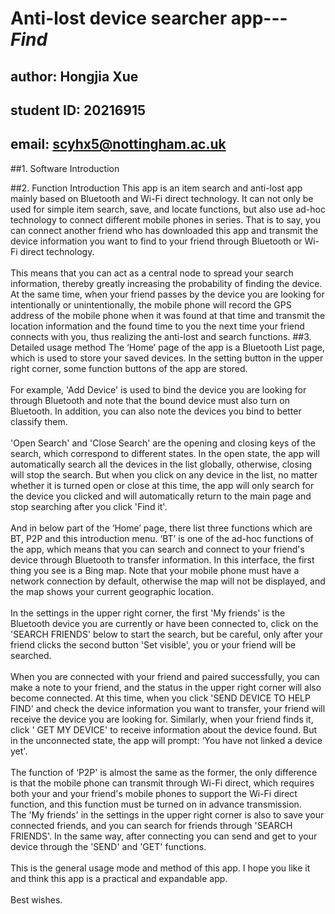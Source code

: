 # Anti-lost device searcher app--- _Find_
## author: Hongjia Xue
## student ID: 20216915
## email: scyhx5@nottingham.ac.uk

##1. Software Introduction

##2. Function Introduction
   This app is an item search and anti-lost app mainly based on Bluetooth and Wi-Fi direct technology. It can not only be used for simple item search, save, and locate functions, but also use ad-hoc technology to connect different mobile phones in series.
   That is to say, you can connect another friend who has downloaded this app and transmit the device information you want to find to your friend through Bluetooth or Wi-Fi direct technology.
<br>
<br>
   This means that you can act as a central node to spread your search information, thereby greatly increasing the probability of finding the device. At the same time, when your friend passes by the device you are looking for intentionally or unintentionally, the mobile phone will record the GPS address of the mobile phone when it was found at that time and transmit the location information and the found time to you the next time your friend connects with you, thus realizing the anti-lost and search functions.
##3. Detailed usage method
   The ‘Home’ page of the app is a Bluetooth List page, which is used to store your saved devices. In the setting button in the upper right corner, some function buttons of the app are stored. <br><br>
   For example, 'Add Device' is used to bind the device you are looking for through Bluetooth and note that the bound device must also turn on Bluetooth. In addition, you can also note the devices you bind to better classify them.<br><br>
   'Open Search' and 'Close Search' are the opening and closing keys of the search, which correspond to different states. In the open state, the app will automatically search all the devices in the list globally, otherwise, closing will stop the search. But when you click on any device in the list, no matter whether it is turned open or close at this time, the app will only search for the device you clicked and will automatically return to the main page and stop searching after you click 'Find it'.<br><br>
   And in below part of the ‘Home’ page, there list three functions which are BT, P2P and this introduction menu.
   ‘BT’ is one of the ad-hoc functions of the app, which means that you can search and connect to your friend's device through Bluetooth to transfer information. In this interface, the first thing you see is a Bing map. Note that your mobile phone must have a network connection by default, otherwise the map will not be displayed, and the map shows your current geographic location.<br><br>
   In the settings in the upper right corner, the first 'My friends' is the Bluetooth device you are currently or have been connected to, click on the 'SEARCH FRIENDS' below to start the search, but be careful, only after your friend clicks the second button 'Set visible', you or your friend will be searched.<br><br>
   When you are connected with your friend and paired successfully, you can make a note to your friend, and the status in the upper right corner will also become connected. At this time, when you click 'SEND DEVICE TO HELP FIND' and check the device information you want to transfer, your friend will receive the device you are looking for. Similarly, when your friend finds it, click ' GET MY DEVICE' to receive information about the device found. But in the unconnected state, the app will prompt: ‘You have not linked a device yet'.<br><br>
   The function of ‘P2P' is almost the same as the former, the only difference is that the mobile phone can transmit through Wi-Fi direct, which requires both your and your friend's mobile phones to support the Wi-Fi direct function, and this function must be turned on in advance transmission.<br>
   The 'My friends' in the settings in the upper right corner is also to save your connected friends, and you can search for friends through 'SEARCH FRIENDS'. In the same way, after connecting you can send and get to your device through the 'SEND' and 'GET' functions.<br><br>
   This is the general usage mode and method of this app. I hope you like it and think this app is a practical and expandable app.
   <br><br>
   Best wishes.
